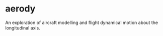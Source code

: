 # aerody
An exploration of aircraft modelling and flight dynamical motion about the longitudinal axis.
